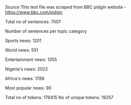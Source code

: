 Source
This text file was scraped from BBC pidgin website - https://www.bbc.com/pidgin

Total no of sentences: 7007

Number of sentences per topic category

Sports news: 1201

World news: 551

Entertainment news: 1355

Nigeria's news: 2022

Africa's news: 1788

Most popular news: 90


Total no of tokens: 176415
No of unique tokens: 19257


